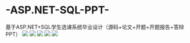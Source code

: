 # -ASP.NET-SQL-PPT-
基于ASP.NET+SQL学生选课系统毕业设计（源码+论文+开题+开题报告+答辩PPT）
<img src="https://img-blog.csdnimg.cn/20201206000635852.jpg?x-oss-process=image/watermark,type_ZmFuZ3poZW5naGVpdGk,shadow_10,text_aHR0cHM6Ly9ibG9nLmNzZG4ubmV0L3FxXzMxMjkzNTc1,size_16,color_FFFFFF,t_70">
<img src="https://img-blog.csdnimg.cn/20201206000635903.jpg?x-oss-process=image/watermark,type_ZmFuZ3poZW5naGVpdGk,shadow_10,text_aHR0cHM6Ly9ibG9nLmNzZG4ubmV0L3FxXzMxMjkzNTc1,size_16,color_FFFFFF,t_70">
<img src="https://img-blog.csdnimg.cn/20201206000635871.jpg?x-oss-process=image/watermark,type_ZmFuZ3poZW5naGVpdGk,shadow_10,text_aHR0cHM6Ly9ibG9nLmNzZG4ubmV0L3FxXzMxMjkzNTc1,size_16,color_FFFFFF,t_70">
<img src="https://img-blog.csdnimg.cn/20201206000635820.jpg?x-oss-process=image/watermark,type_ZmFuZ3poZW5naGVpdGk,shadow_10,text_aHR0cHM6Ly9ibG9nLmNzZG4ubmV0L3FxXzMxMjkzNTc1,size_16,color_FFFFFF,t_70">
<img src="https://img-blog.csdnimg.cn/20201206000635810.jpg?x-oss-process=image/watermark,type_ZmFuZ3poZW5naGVpdGk,shadow_10,text_aHR0cHM6Ly9ibG9nLmNzZG4ubmV0L3FxXzMxMjkzNTc1,size_16,color_FFFFFF,t_70">
